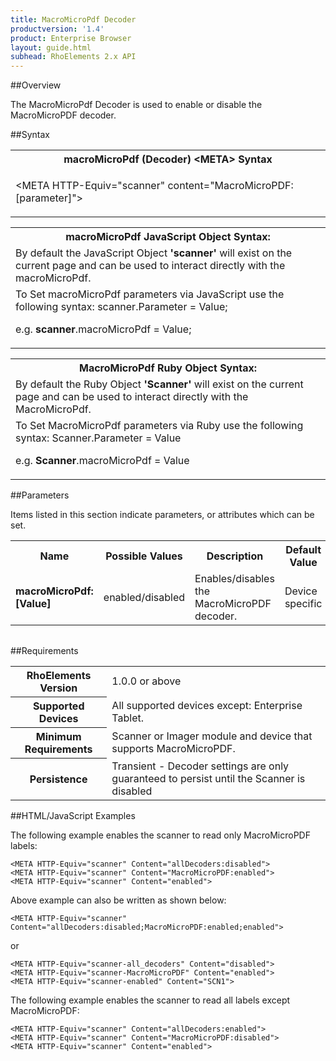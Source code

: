 ```yaml
---
title: MacroMicroPdf Decoder
productversion: '1.4'
product: Enterprise Browser
layout: guide.html
subhead: RhoElements 2.x API
---
```


##Overview

The MacroMicroPdf Decoder is used to enable or disable the MacroMicroPDF decoder.

##Syntax

<table class="re-table"><tr><th class="tableHeading">macroMicroPdf (Decoder) &lt;META&gt; Syntax
</th></tr><tr><td class="clsSyntaxCells clsOddRow"><p>&lt;META HTTP-Equiv="scanner" content="MacroMicroPDF:[parameter]"&gt;</p></td></tr></table>
<table class="re-table"><tr><th class="tableHeading">macroMicroPdf JavaScript Object Syntax:</th></tr><tr><td class="clsSyntaxCells clsOddRow">
By default the JavaScript Object <b>'scanner'</b> will exist on the current page and can be used to interact directly with the macroMicroPdf.
</td></tr><tr><td class="clsSyntaxCells clsEvenRow">
To Set macroMicroPdf parameters via JavaScript use the following syntax: scanner.Parameter = Value;
<P />e.g. <b>scanner</b>.macroMicroPdf = Value;
</td></tr></table>
<table class="re-table"><tr><th class="tableHeading">MacroMicroPdf Ruby Object Syntax:</th></tr><tr><td class="clsSyntaxCells clsOddRow">
By default the Ruby Object <b>'Scanner'</b> will exist on the current page and can be used to interact directly with the MacroMicroPdf.
</td></tr><tr><td class="clsSyntaxCells clsEvenRow">
To Set MacroMicroPdf parameters via Ruby use the following syntax: Scanner.Parameter = Value
<P />e.g. <b>Scanner</b>.macroMicroPdf = Value
</td></tr></table>



##Parameters


Items listed in this section indicate parameters, or attributes which can be set.
<table class="re-table"><col width="20%" /><col width="20%" /><col width="38%" /><col width="22%" /><tr><th class="tableHeading">Name</th><th class="tableHeading">Possible Values</th><th class="tableHeading">Description</th><th class="tableHeading">Default Value</th></tr><tr><td class="clsSyntaxCells clsOddRow"><b>macroMicroPdf:[Value]
</b></td><td class="clsSyntaxCells clsOddRow">enabled/disabled</td><td class="clsSyntaxCells clsOddRow">Enables/disables the MacroMicroPDF decoder.</td><td class="clsSyntaxCells clsOddRow">Device specific</td></tr></table>
<table class="re-table"><col width="78%" /><col width="8%" /><col width="1%" /><col width="5%" /><col width="1%" /><col width="5%" /><col width="2%" /></table>





##Requirements

<table class="re-table"><tr><th class="tableHeading">RhoElements Version</th><td class="clsSyntaxCell clsEvenRow">1.0.0 or above
</td></tr><tr><th class="tableHeading">Supported Devices</th><td class="clsSyntaxCell clsOddRow">All supported devices except: Enterprise Tablet.</td></tr><tr><th class="tableHeading">Minimum Requirements</th><td class="clsSyntaxCell clsOddRow">Scanner or Imager module and device that supports MacroMicroPDF.</td></tr><tr><th class="tableHeading">Persistence</th><td class="clsSyntaxCell clsEvenRow">Transient - Decoder settings are only guaranteed to persist until the Scanner is disabled</td></tr></table>


##HTML/JavaScript Examples

The following example enables the scanner to read only MacroMicroPDF labels:

	<META HTTP-Equiv="scanner" Content="allDecoders:disabled">
	<META HTTP-Equiv="scanner" Content="MacroMicroPDF:enabled">
	<META HTTP-Equiv="scanner" Content="enabled">
	
Above example can also be written as shown below:

	<META HTTP-Equiv="scanner" Content="allDecoders:disabled;MacroMicroPDF:enabled;enabled">
	
or

	<META HTTP-Equiv="scanner-all_decoders" Content="disabled">
	<META HTTP-Equiv="scanner-MacroMicroPDF" Content="enabled">
	<META HTTP-Equiv="scanner-enabled" Content="SCN1">
	
The following example enables the scanner to read all labels except MacroMicroPDF:

	<META HTTP-Equiv="scanner" Content="allDecoders:enabled">
	<META HTTP-Equiv="scanner" Content="MacroMicroPDF:disabled">
	<META HTTP-Equiv="scanner" Content="enabled">
	





